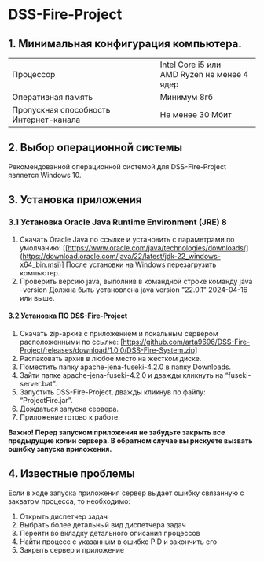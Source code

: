 # DSS-Fire-Project
## 1. Минимальная конфигурация компьютера.
|  |  |
| ------------- | ------------- |
| Процессор  | Intel Core i5 или <br> AMD Ryzen не менее 4 ядер  |
| Оперативная память  | Минимум 8гб  |
| Пропускная способность Интернет-канала | Не менее 30 Мбит  |
## 2. Выбор операционной системы
Рекомендованной операционной системой для DSS-Fire-Project является Windows 10.
## 3. Установка приложения
### 3.1 Установка Oracle Java Runtime Environment (JRE) 8
1. Скачать Oracle Java по ссылке и установить с параметрами по умолчанию:
[[https://www.oracle.com/java/technologies/downloads/](https://download.oracle.com/java/22/latest/jdk-22_windows-x64_bin.msi)]
После установки на Windows перезагрузить компьютер.
3. Проверить версию java, выполнив в командной строке команду
java -version
Должна быть установлена java version "22.0.1" 2024-04-16 или выше.
#### 3.2 Установка ПО DSS-Fire-Project
1. Скачать zip-архив с приложением и локальным сервером расположенными по ссылке: 
[https://github.com/arta9696/DSS-Fire-Project/releases/download/1.0.0/DSS-Fire-System.zip]
2. Распаковать архив в любое место на жестком диске.
3. Поместить папку apache-jena-fuseki-4.2.0 в папку Downloads.
4. Зайти папке apache-jena-fuseki-4.2.0 и дважды кликнуть на “fuseki-server.bat”.
5. Запустить DSS-Fire-Project, дважды кликнув по файлу: “ProjectFire.jar”.
6. Дождаться запуска сервера.
7. Приложение готово к работе.

**Важно! Перед запуском приложения не забудьте закрыть все предыдущие копии сервера. 
В обратном случае вы рискуете вызвать ошибку запуска приложения.** 
## 4. Известные проблемы
Если в ходе запуска приложения сервер выдает ошибку связанную с захватом процесса, то необходимо:
1. Открыть диспетчер задач
2. Выбрать более детальный вид диспетчера задач
3. Перейти во вкладку детального описания процессов
4. Найти процесс с указанным в ошибке PID и закончить его
5. Закрыть сервер и приложение
